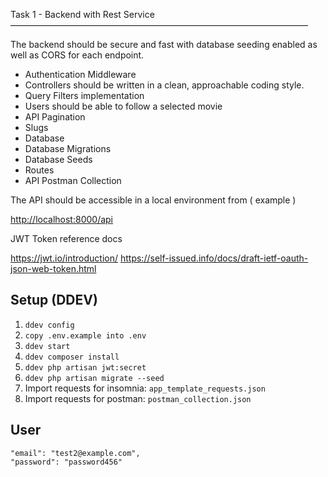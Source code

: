
Task 1 - Backend with Rest Service
——————————————————————————————————

The backend should be secure and fast with database seeding enabled as well as CORS for each endpoint.

-   Authentication Middleware
-   Controllers should be written in a clean, approachable coding style.
-   Query Filters implementation
-   Users should be able to follow a selected movie
-   API Pagination
-   Slugs
-   Database
-   Database Migrations
-   Database Seeds
-   Routes
-   API Postman Collection

The API should be accessible in a local environment from ( example )

<http://localhost:8000/api>

JWT Token reference docs

<https://jwt.io/introduction/>
<https://self-issued.info/docs/draft-ietf-oauth-json-web-token.html>

## Setup (DDEV)

1. `ddev config`
2. `copy .env.example into .env`
3. `ddev start`
4. `ddev composer install`
5. `ddev php artisan jwt:secret`
6. `ddev php artisan migrate --seed`
7. Import requests for insomnia: `app_template_requests.json`
8. Import requests for postman: `postman_collection.json`

## User

```
"email": "test2@example.com",
"password": "password456"
```
